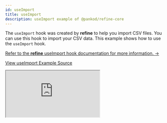 ```yaml
---
id: useImport
title: useImport
description: useImport example of @pankod/refine-core
---
```


The `useImport` hook was created by **refine** to help you import CSV files. You can use this hook to import your CSV data. This example shows how to use the `useImport` hook.

[Refer to the **refine** useImport hook documentation for more information. →](/docs/core/hooks/import-export/useImport/)

[View useImport Example Source](https://github.com/pankod/refine/tree/master/examples/core/useImport)

<iframe src="https://codesandbox.io/embed/github/pankod/refine/tree/master/examples/core/useImport?autoresize=1&fontsize=14&theme=dark&view=preview"
    style={{width: "100%", height:"80vh", border: "0px", borderRadius: "8px", overflow:"hidden"}}
    title="refine-custom-footer-example"
    allow="accelerometer; ambient-light-sensor; camera; encrypted-media; geolocation; gyroscope; hid; microphone; midi; payment; usb; vr; xr-spatial-tracking"
    sandbox="allow-forms allow-modals allow-popups allow-presentation allow-same-origin allow-scripts"
></iframe>
